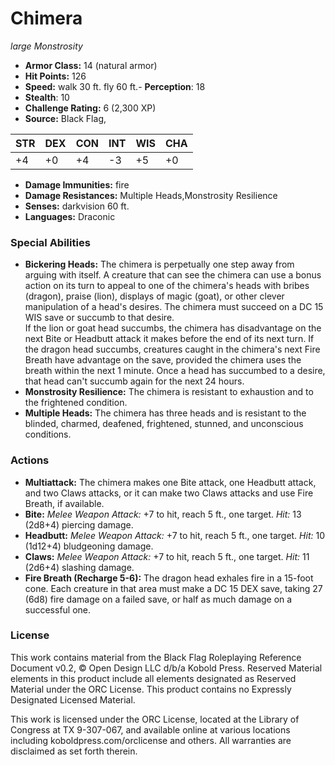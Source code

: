 # Chimera

*large* *Monstrosity*

- **Armor Class:** 14 (natural armor)
- **Hit Points:** 126 
- **Speed:** walk 30 ft. fly 60 ft.- **Perception**: 18
- **Stealth**: 10
- **Challenge Rating:** 6 (2,300 XP)
- **Source:** Black Flag,

| STR | DEX | CON | INT | WIS | CHA |
| --- | --- | --- | --- | --- | --- |
| +4 | +0 | +4 | -3 | +5 | +0 |

- **Damage Immunities:** fire
- **Damage Resistances:** Multiple Heads,Monstrosity Resilience
- **Senses:** darkvision 60 ft.
- **Languages:** Draconic

### Special Abilities

- **Bickering Heads:** The chimera is perpetually one step away from arguing with itself. A creature that can see the chimera can use a bonus action on its turn to appeal to one of the chimera's heads with bribes (dragon), praise (lion), displays of magic (goat), or other clever manipulation of a head's desires. The chimera must succeed on a DC 15 WIS save or succumb to that desire.<br>If the lion or goat head succumbs, the chimera has disadvantage on the next Bite or Headbutt attack it makes before the end of its next turn. If the dragon head succumbs, creatures caught in the chimera's next Fire Breath have advantage on the save, provided the chimera uses the breath within the next 1 minute. Once a head has succumbed to a desire, that head can't succumb again for the next 24 hours.
- **Monstrosity Resilience:** The chimera is resistant to exhaustion and to the frightened condition.
- **Multiple Heads:** The chimera has three heads and is resistant to the blinded, charmed, deafened, frightened, stunned, and unconscious conditions.

### Actions

- **Multiattack:** The chimera makes one Bite attack, one Headbutt attack, and two Claws attacks, or it can make two Claws attacks and use Fire Breath, if available.
- **Bite:** _Melee Weapon Attack:_ +7 to hit, reach 5 ft., one target. _Hit:_ 13 (2d8+4) piercing damage.
- **Headbutt:** _Melee Weapon Attack:_ +7 to hit, reach 5 ft., one target. _Hit:_ 10 (1d12+4) bludgeoning damage.
- **Claws:** _Melee Weapon Attack:_ +7 to hit, reach 5 ft., one target. _Hit:_ 11 (2d6+4) slashing damage.
- **Fire Breath (Recharge 5-6):** The dragon head exhales fire in a 15-foot cone. Each creature in that area must make a DC 15 DEX save, taking 27 (6d8) fire damage on a failed save, or half as much damage on a successful one.


### License

This work contains material from the Black Flag Roleplaying Reference Document v0.2, © Open Design LLC d/b/a Kobold Press. Reserved Material elements in this product include all elements designated as Reserved Material under the ORC License. This product contains no Expressly Designated Licensed Material.

This work is licensed under the ORC License, located at the Library of Congress at TX 9-307-067, and available online at various locations including koboldpress.com/orclicense and others. All warranties are disclaimed as set forth therein.
